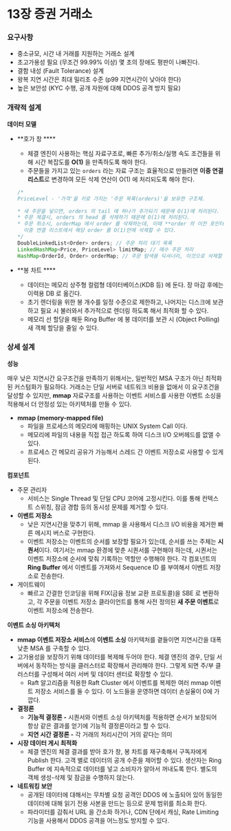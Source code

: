 # 13장 증권 거래소

### 요구사항

- 중소규모, 시간 내 거래를 지원하는 거래소 설계
- 초고가용성 필요 (무조건 99.99% 이상) 몇 초의 장애도 평판이 나빠진다.
- 결함 내성 (Fault Tolerance) 설계
- 왕복 지연 시간은 최대 밀리초 수준 (p99 지연시간이 낮아야 한다)
- 높은 보안성 (KYC 수행, 공개 자원에 대해 DDOS 공격 방지 필요)

### 개략적 설계

**데이터 모델**

- **호가 창  ****
    - 체결 엔진이 사용하는 핵심 자료구조로, 빠른 추가/취소/실행 속도 조건들을 위해 시간 복잡도를 **O(1)** 을 만족하도록 해야 한다.
    - 주문들을 가지고 있는 `orders` 라는 자료 구조는 효율적으로 만들려면 **이중 연결 리스트**로 변경하여 모든 삭제 연산이 O(1) 에 처리되도록 해야 한다.
    
    ```java
    /*
    PriceLevel - '가격'을 키로 가지는 '주문 목록(orders)'을 보유한 구조체.
    
    * 새 주문을 넣으면, orders 의 tail 에 하나가 추가되기 때문에 O(1)에 처리된다.
    * 주문 체결시, orders 의 head 를 삭제하기 때문에 O(1)에 처리된다.
    * 주문 취소시, orderMap 에서 order 를 삭제하는데, 이때 **order 의 이전 포인터**를 사용해
      이중 연결 리스트에서 해당 order 를 O(1)안에 삭제할 수 있다.
    */
    DoubleLinkedList<Order> orders; // 주문 처리 대기 목록
    LinkedHashMap<Price, PriceLevel> limitMap; // 매수 주문 처리
    HashMap<OrderId, Order> orderMap; // 주문 탐색용 딕셔너리, 이것으로 삭제할 주문을 찾는다.
    ```
    

- **봉 차트  ****
    - 데이터는 메모리 상주형 컬럼형 데이터베이스(KDB 등) 에 둔다. 장 마감 후에는 이력용 DB 로 옮긴다.
    - 초기 렌더링을 위한 봉 개수를 일정 수준으로 제한하고, 나머지는 디스크에 보관하고 필요 시 불러와서 추가적으로 렌더링 하도록 해서 최적화 할 수 있다.
    - 메모리 선 할당을 해둔 Ring Buffer 에 봉 데이터를 보관 시 (Object Polling) 새 객체 할당을 줄일 수 있다.

### 상세 설계

**성능**

매우 낮은 지연시간 요구조건을 만족하기 위해서는, 일반적인 MSA 구조가 아닌 최적화된 커스텀화가 필요하다. 거래소는 단일 서버로 네트워크 비용을 없애서 이 요구조건을 달성할 수 있지만, **mmap** 자료구조를 사용하는 이벤트 서비스를 사용한 이벤트 소싱을 적용해서 더 안정성 있는 아키텍처를 만들 수 있다.

- **mmap (memory-mapped file)**
    - 파일을 프로세스의 메모리에 매핑하는 UNIX System Call 이다.
    - 메모리에 파일의 내용을 직접 접근 하도록 하여 디스크 I/O 오버헤드를 없앨 수 있다.
    - 프로세스 간 메모리 공유가 가능해서 스레드 간 이벤트 저장소로 사용할 수 있게 된다.

**컴포넌트**

- 주문 관리자
    - 서비스는 Single Thread 및 단일 CPU 코어에 고정시킨다. 이를 통해 컨텍스트 스위칭, 잠금 경합 등의 동시성 문제를 제거할 수 있다.
- **이벤트 저장소**
    - 낮은 지연시간을 맞추기 위해, mmap 을 사용해서 디스크 I/O 비용을 제거한 빠른 메시지 버스로 구현한다.
    - 이벤트 저장소는 이벤트의 순서를 보장할 필요가 있는데, 순서를 쓰는 주체는 **시퀀서**이다. 여기서는 mmap 환경에 맞춘 시퀀서를 구현해야 하는데, 시퀀서는 이벤트 저장소에 순서에 맞춰 기록하는 역할만 수행해야 한다. 각 컴포넌트의 **Ring Buffer** 에서 이벤트를 가져와서 Sequence ID 를 부여해서 이벤트 저장소로 전송한다.
- 게이트웨이
    - 빠르고 간결한 인코딩을 위해 FIX(금융 정보 교환 프로토콜)을 SBE 로 변환하고, 각 주문을 이벤트 저장소 클라이언트를 통해 사전 정의된 **새 주문 이벤트**로 이벤트 저장소에 전송한다.

**이벤트 소싱 아키텍처**

- **mmap 이벤트 저장소 서비스**에 **이벤트 소싱** 아키텍처를 곁들이면 지연시간을 대폭 낮춘 MSA 를 구축할 수 있다.
- 고가용성을 보장하기 위해 데이터를 복제해 두어야 한다. 체결 엔진의 경우, 단일 서버에서 동작하는 방식을 클러스터로 확장해서 관리해야 한다. 그렇게 되면 주/부 클러스터를 구성해서 여러 서버 및 데이터 센터로 확장할 수 있다.
    - Raft 알고리즘을 적용한 Raft Cluster 에서 이벤트를 복제한 여러 mmap 이벤트 저장소 서비스를 둘 수 있다. 이 노드들을 운영하면 데이터 손실율이 0에 가깝다.
- **결정론**
    - **기능적 결정론 -** 시퀀서와 이벤트 소싱 아키텍처를 적용하면 순서가 보장되어 항상 같은 결과를 얻기에 기능적 결정론이라고 할 수 있다.
    - **지연 시간 결정론 -** 각 거래의 처리시간이 거의 같다는 의미
- **시장 데이터 게시 최적화**
    - 체결 엔진의 체결 결과를 받아 호가 창, 봉 차트를 재구축해서 구독자에게 Publish 한다. 고객 별로 데이터의 공개 수준을 제어할 수 있다. 생산자는 Ring Buffer 에 지속적으로 데이터를 넣고 소비자가 알아서 꺼내도록 한다. 별도의 객체 생성-삭제 및 잠금을 수행하지 않는다.
- **네트워킹 보안**
    - 공개된 데이터에 대해서는 무차별 요청 공격인 DDOS 에 노출되어 있어 동일한 데이터에 대해 읽기 전용 사본을 만드는 등으로 문제 범위를 최소화 한다.
    - 파라미터를 감춰서 URL 을 간소화 하거나, CDN 단에서 캐싱, Rate Limiting 기능을 사용해서 DDOS 공격을 어느정도 방지할 수 있다.
